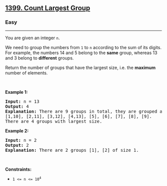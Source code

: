 <h2><a href="https://leetcode.com/problems/count-largest-group/?envType=daily-question&envId=2025-04-23">1399. Count Largest Group</a></h2><h3>Easy</h3><hr><p>You are given an integer <code>n</code>.</p>

<p>We need to group the numbers from <code>1</code> to <code>n</code> according to the sum of its digits. For example, the numbers 14 and 5 belong to the <strong>same</strong> group, whereas 13 and 3 belong to <strong>different</strong> groups.</p>

<p>Return the number of groups that have the largest size, i.e. the <strong>maximum</strong> number of elements.</p>

<p>&nbsp;</p>
<p><strong class="example">Example 1:</strong></p>

<pre>
<strong>Input:</strong> n = 13
<strong>Output:</strong> 4
<strong>Explanation:</strong> There are 9 groups in total, they are grouped according sum of its digits of numbers from 1 to 13:
[1,10], [2,11], [3,12], [4,13], [5], [6], [7], [8], [9].
There are 4 groups with largest size.
</pre>

<p><strong class="example">Example 2:</strong></p>

<pre>
<strong>Input:</strong> n = 2
<strong>Output:</strong> 2
<strong>Explanation:</strong> There are 2 groups [1], [2] of size 1.
</pre>

<p>&nbsp;</p>
<p><strong>Constraints:</strong></p>

<ul>
	<li><code>1 &lt;= n &lt;= 10<sup>4</sup></code></li>
</ul>

